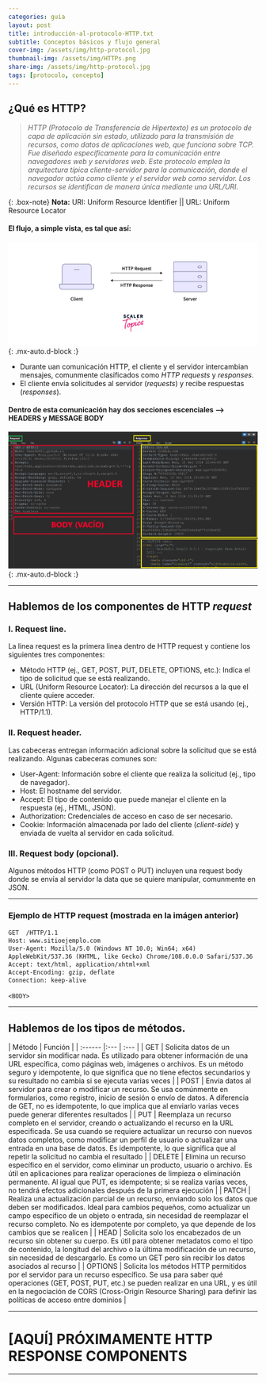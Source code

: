 ```yaml
---
categories: guia
layout: post
title: introducción-al-protocolo-HTTP.txt
subtitle: Conceptos básicos y flujo general
cover-img: /assets/img/http-protocol.jpg
thumbnail-img: /assets/img/HTTPs.png
share-img: /assets/img/http-protocol.jpg
tags: [protocolo, concepto]
---
```



## ¿Qué es HTTP?

> _HTTP (Protocolo de Transferencia de Hipertexto) es un protocolo de capa de aplicación sin estado, utilizado para la transmisión de recursos, como datos de aplicaciones web, que funciona sobre TCP. Fue diseñado específicamente para la comunicación entre navegadores web y servidores web. Este protocolo emplea la arquitectura típica cliente-servidor para la comunicación, donde el navegador actúa como cliente y el servidor web como servidor. Los recursos se identifican de manera única mediante una URL/URI_.

{: .box-note}
**Nota:** URI: Uniform Resource Identifier || URL: Uniform Resource Locator


#### El flujo, a simple vista, es tal que así:
![HTTP](/assets/img/http-basics-1.webp){: .mx-auto.d-block :}

- Durante uan comunicación HTTP, el cliente y el servidor intercambian mensajes, comunmente clasificados como _HTTP requests_ y _responses_.
- El cliente envía solicitudes al servidor (_requests_) y recibe respuestas (_responses_).


#### Dentro de esta comunicación hay dos secciones escenciales --> HEADERS y MESSAGE BODY

![Burp](/assets/img/burp.jpg){: .mx-auto.d-block :}

---------------------

## Hablemos de los componentes de **HTTP _request_**

### I. Request line.

La linea request es la primera linea dentro de HTTP request y contiene los siguientes tres componentes: 
- Método HTTP (ej., GET, POST, PUT, DELETE, OPTIONS, etc.): Indíca el tipo de solicitud que se está realizando.
- URL (Uniform Resource Locator): La dirección del recursos a la que el cliente quiere acceder.
- Versión HTTP: La versión del protocolo HTTP que se está usando (ej., HTTP/1.1).

### II. Request header.

Las cabeceras entregan información adicional sobre la solicitud que se está realizando. Algunas cabeceras comunes son:
- User-Agent: Información sobre el cliente que realiza la solicitud (ej., tipo de navegador).
- Host: El hostname del servidor.
- Accept: El tipo de contenido que puede manejar el cliente en la respuesta (ej., HTML, JSON).
- Authorization: Credenciales de acceso en caso de ser necesario.
- Cookie: Información almacenada por lado del cliente (_client-side_) y enviada de vuelta al servidor en cada solicitud.

### III. Request body (opcional).

Algunos métodos HTTP (como POST o PUT) incluyen una request body donde se envía al servidor la data que se quiere manipular, comunmente en JSON.

------------------------

### Ejemplo de HTTP request (mostrada en la imágen anterior)

~~~
GET  /HTTP/1.1
Host: www.sitioejemplo.com
User-Agent: Mozilla/5.0 (Windows NT 10.0; Win64; x64) AppleWebKit/537.36 (KHTML, like Gecko) Chrome/108.0.0.0 Safari/537.36
Accept: text/html, application/xhtml+xml
Accept-Encoding: gzip, deflate
Connection: keep-alive

<BODY>
~~~

-----------------

## Hablemos de los tipos de métodos.

| Método | Función |
| :------ |:--- | :--- |
| GET | Solicita datos de un servidor sin modificar nada. Es utilizado para obtener información de una URL específica, como páginas web, imágenes o archivos. Es un método seguro y idempotente, lo que significa que no tiene efectos secundarios y su resultado no cambia si se ejecuta varias veces |
| POST | Envía datos al servidor para crear o modificar un recurso. Se usa comúnmente en formularios, como registro, inicio de sesión o envío de datos. A diferencia de GET, no es idempotente, lo que implica que al enviarlo varias veces puede generar diferentes resultados |
| PUT | Reemplaza un recurso completo en el servidor, creando o actualizando el recurso en la URL especificada. Se usa cuando se requiere actualizar un recurso con nuevos datos completos, como modificar un perfil de usuario o actualizar una entrada en una base de datos. Es idempotente, lo que significa que al repetir la solicitud no cambia el resultado |
| DELETE | Elimina un recurso específico en el servidor, como eliminar un producto, usuario o archivo. Es útil en aplicaciones para realizar operaciones de limpieza o eliminación permanente. Al igual que PUT, es idempotente; si se realiza varias veces, no tendrá efectos adicionales después de la primera ejecución |
| PATCH | Realiza una actualización parcial de un recurso, enviando solo los datos que deben ser modificados. Ideal para cambios pequeños, como actualizar un campo específico de un objeto o entrada, sin necesidad de reemplazar el recurso completo. No es idempotente por completo, ya que depende de los cambios que se realicen |
| HEAD | Solicita solo los encabezados de un recurso sin obtener su cuerpo. Es útil para obtener metadatos como el tipo de contenido, la longitud del archivo o la última modificación de un recurso, sin necesidad de descargarlo. Es como un GET pero sin recibir los datos asociados al recurso |
| OPTIONS | Solicita los métodos HTTP permitidos por el servidor para un recurso específico. Se usa para saber qué operaciones (GET, POST, PUT, etc.) se pueden realizar en una URL, y es útil en la negociación de CORS (Cross-Origin Resource Sharing) para definir las políticas de acceso entre dominios | 

-------------------------

# [AQUÍ] PRÓXIMAMENTE HTTP RESPONSE COMPONENTS


----------------
